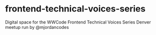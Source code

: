 # frontend-technical-voices-series
Digital space for the WWCode Frontend Technical Voices Series Denver meetup run by @mjordancodes
